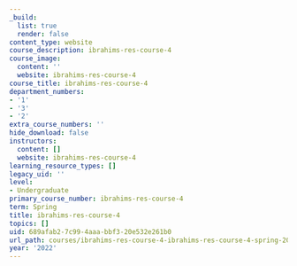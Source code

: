 ```yaml
---
_build:
  list: true
  render: false
content_type: website
course_description: ibrahims-res-course-4
course_image:
  content: ''
  website: ibrahims-res-course-4
course_title: ibrahims-res-course-4
department_numbers:
- '1'
- '3'
- '2'
extra_course_numbers: ''
hide_download: false
instructors:
  content: []
  website: ibrahims-res-course-4
learning_resource_types: []
legacy_uid: ''
level:
- Undergraduate
primary_course_number: ibrahims-res-course-4
term: Spring
title: ibrahims-res-course-4
topics: []
uid: 689afab2-7c99-4aaa-bbf3-20e532e261b0
url_path: courses/ibrahims-res-course-4-ibrahims-res-course-4-spring-2022
year: '2022'
---
```

